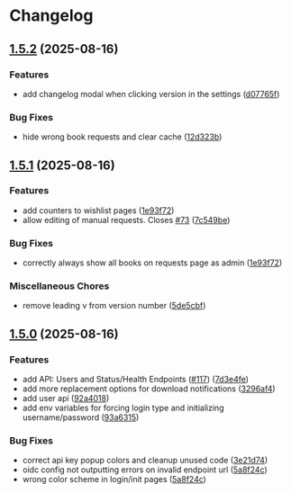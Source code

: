 # Changelog

## [1.5.2](https://github.com/markbeep/AudioBookRequest/compare/v1.5.1...v1.5.2) (2025-08-16)


### Features

* add changelog modal when clicking version in the settings ([d07765f](https://github.com/markbeep/AudioBookRequest/commit/d07765f9241b5965914bcc4bbb34abe993c5d733))


### Bug Fixes

* hide wrong book requests and clear cache ([12d323b](https://github.com/markbeep/AudioBookRequest/commit/12d323b9faa9026e3343bdb4d66b31bdee8f96b0))

## [1.5.1](https://github.com/markbeep/AudioBookRequest/compare/v1.5.0...v1.5.1) (2025-08-16)


### Features

* add counters to wishlist pages ([1e93f72](https://github.com/markbeep/AudioBookRequest/commit/1e93f725af86caeefd9b7d44711bb06fb09f247d))
* allow editing of manual requests. Closes [#73](https://github.com/markbeep/AudioBookRequest/issues/73) ([7c549be](https://github.com/markbeep/AudioBookRequest/commit/7c549be1efcb219fe652d4c79f733c597ed297e5))


### Bug Fixes

* correctly always show all books on requests page as admin ([1e93f72](https://github.com/markbeep/AudioBookRequest/commit/1e93f725af86caeefd9b7d44711bb06fb09f247d))


### Miscellaneous Chores

* remove leading v from version number ([5de5cbf](https://github.com/markbeep/AudioBookRequest/commit/5de5cbfcd61c5f52f9fccb38190a42c26fc024a0))

## [1.5.0](https://github.com/markbeep/AudioBookRequest/compare/1.4.9...v1.5.0) (2025-08-16)

### Features

- add API: Users and Status/Health Endpoints ([#117](https://github.com/markbeep/AudioBookRequest/issues/117)) ([7d3e4fe](https://github.com/markbeep/AudioBookRequest/commit/7d3e4fedc672226afb858088e0d6fc5b7ec7604a))
- add more replacement options for download notifications ([3296af4](https://github.com/markbeep/AudioBookRequest/commit/3296af497032c5fa8e2c89b21770e7f259448011))
- add user api ([92a4018](https://github.com/markbeep/AudioBookRequest/commit/92a401879bb71439c8e0ada579c16799059f8748))
- add env variables for forcing login type and initializing username/password ([93a6315](https://github.com/markbeep/AudioBookRequest/commit/93a6315e304a829506136e90fde2f98af71625f9))

### Bug Fixes

- correct api key popup colors and cleanup unused code ([3e21d74](https://github.com/markbeep/AudioBookRequest/commit/3e21d7476df097f2410c3a0af3804ac499df47a6))
- oidc config not outputting errors on invalid endpoint url ([5a8f24c](https://github.com/markbeep/AudioBookRequest/commit/5a8f24cec07e59d39f1208e001c18c1b2f0b68a7))
- wrong color scheme in login/init pages ([5a8f24c](https://github.com/markbeep/AudioBookRequest/commit/5a8f24cec07e59d39f1208e001c18c1b2f0b68a7))
